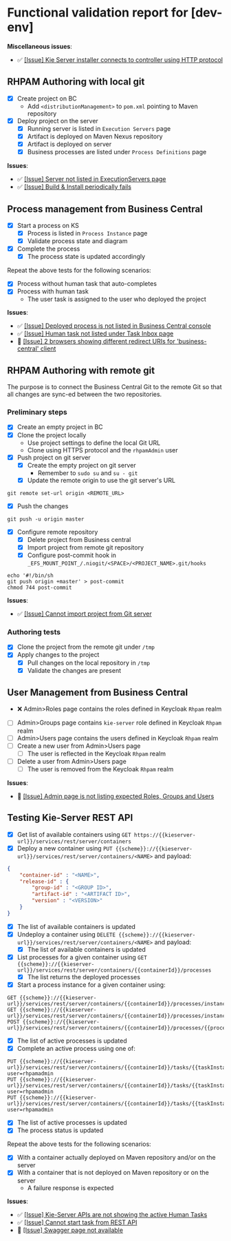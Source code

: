 # Functional validation report for [dev-env]
**Miscellaneous issues**:
* ✅ [[Issue] Kie Server installer connects to controller using HTTP protocol](https://issues.redhat.com/browse/APPENG-250)

## RHPAM Authoring with local git
- [x] Create project on BC
  - Add `<distributionManagement>` to `pom.xml` pointing to Maven repository
- [x] Deploy project on the server
  - [x] Running server is listed in `Execution Servers` page
  - [x] Artifact is deployed on Maven Nexus repository
  - [x] Artifact is deployed on server
  - [x] Business processes are listed under `Process Definitions` page

**Issues**:
* ✅ [[Issue] Server not listed in ExecutionServers page](https://issues.redhat.com/browse/APPENG-219)
* ✅ [[Issue] Build & Install periodically fails](https://issues.redhat.com/browse/APPENG-220)

## Process management from Business Central
- [x] Start a process on KS
  - [X] Process is listed in `Process Instance` page
  - [X] Validate process state and diagram
- [x] Complete the process
  - [x] The process state is updated accordingly

Repeat the above tests for the following scenarios:
- [x] Process without human task that auto-completes
- [x] Process with human task
  - The user task is assigned to the user who deployed the project

**Issues**:
* ✅ [[Issue] Deployed process is not listed in Business Central console](https://issues.redhat.com/browse/APPENG-222)
* ✅ [[Issue] Human task not listed under Task Inbox page](https://issues.redhat.com/browse/APPENG-227)
* 🚧 [[Issue] 2 browsers showing different redirect URIs for 'business-central' client](https://issues.redhat.com/browse/APPENG-226)
## RHPAM Authoring with remote git
The purpose is to connect the Business Central Git to the remote Git
so that all changes are sync-ed between the two repositories.

### Preliminary steps
- [x] Create an empty project in BC
- [x] Clone the project locally
  - Use project settings to define the local Git URL
  - Clone using HTTPS protocol and the `rhpamAdmin` user
- [x] Push project on git server
  - [x] Create the empty project on git server
    - Remember to `sudo su` and `su - git`
  - [x] Update the remote origin to use the git server's URL
```shell
git remote set-url origin <REMOTE_URL> 
```
- [x] Push the changes
```shell
git push -u origin master
```
- [x] Configure remote repository
  - [x] Delete project from Business central
  - [x] Import project from remote git repository
  - [x] Configure post-commit hook in `_EFS_MOUNT_POINT_/.niogit/<SPACE>/<PROJECT_NAME>.git/hooks`
```shell
echo '#!/bin/sh
git push origin +master' > post-commit
chmod 744 post-commit
```

**Issues**:
* ✅ [[Issue] Cannot import project from Git server](https://issues.redhat.com/browse/APPENG-230)

### Authoring tests
- [x] Clone the project from the remote git under `/tmp`
- [x] Apply changes to the project
  - [x] Pull changes on the local repository in `/tmp`
  - [x] Validate the changes are present

## User Management from Business Central
- ❌ Admin>Roles page contains the roles defined in Keycloak `Rhpam` realm
- [ ] Admin>Groups page contains `kie-server` role defined in Keycloak `Rhpam` realm
- [ ] Admin>Users page contains the users defined in Keycloak `Rhpam` realm
- [ ] Create a new user from Admin>Users page
  - [ ] The user is reflected in the Keycloak `Rhpam` realm
- [ ] Delete a user from Admin>Users page
  - [ ] The user is removed from the Keycloak `Rhpam` realm

**Issues**:
* 🚧 [[Issue] Admin page is not listing expected Roles, Groups and Users](https://issues.redhat.com/browse/APPENG-221)

## Testing Kie-Server REST API
- [x] Get list of available containers using `GET https://{{kieserver-url}}/services/rest/server/containers`
- [x] Deploy a new container using
`PUT {{scheme}}://{{kieserver-url}}/services/rest/server/containers/<NAME>` and payload:
```json
{
    "container-id" : "<NAME>",
    "release-id" : {
        "group-id" : "<GROUP ID>",
        "artifact-id" : "<ARTIFACT ID>",
        "version" : "<VERSION>"
    }
}
```
  - [x] The list of available containers is updated
- [x] Undeploy a container using `DELETE {{scheme}}://{{kieserver-url}}/services/rest/server/containers/<NAME>` and payload:
  - [x] The list of available containers is updated
- [x] List processes for a given container using 
`GET {{scheme}}://{{kieserver-url}}/services/rest/server/containers/{{containerId}}/processes`
  - [x] The list returns the deployed processes
- [x] Start a process instance for a given container using: 
```shell
GET {{scheme}}://{{kieserver-url}}/services/rest/server/containers/{{containerId}}/processes/instances
GET {{scheme}}://{{kieserver-url}}/services/rest/server/containers/{{containerId}}/processes/instances/{{processInstanceId}}
POST {{scheme}}://{{kieserver-url}}/services/rest/server/containers/{{containerId}}/processes/{{processId}}/instances
```
  - [x] The list of active processes is updated
- [x] Complete an active process using one of:
```shell
PUT {{scheme}}://{{kieserver-url}}/services/rest/server/containers/{{containerId}}/tasks/{{taskInstanceId}}/states/started?user=rhpamadmin
PUT {{scheme}}://{{kieserver-url}}/services/rest/server/containers/{{containerId}}/tasks/{{taskInstanceId}}/states/completed?user=rhpamadmin
PUT {{scheme}}://{{kieserver-url}}/services/rest/server/containers/{{containerId}}/tasks/{{taskInstanceId}}/states/skipped?user=rhpamadmin
```
  - [x] The list of active processes is updated
  - [x] The process status is updated

Repeat the above tests for the following scenarios:
- [x] With a container actually deployed on Maven repository and/or on the server
- [x] With a container that is not deployed on Maven repository or on the server
  - A failure response is expected

**Issues**:
* ✅ [[Issue] Kie-Server APIs are not showing the active Human Tasks](https://issues.redhat.com/browse/APPENG-248)
* ✅ [[Issue] Cannot start task from REST API](https://issues.redhat.com/browse/APPENG-251)
* 🚧 [[Issue] Swagger page not available](https://issues.redhat.com/browse/APPENG-252)
